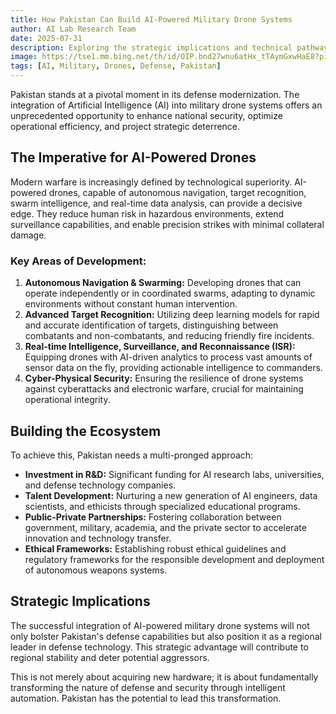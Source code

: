 ```yaml
---
title: How Pakistan Can Build AI-Powered Military Drone Systems
author: AI Lab Research Team
date: 2025-07-31
description: Exploring the strategic implications and technical pathways for advanced drone integration in Pakistan's defense.
image: https://tse1.mm.bing.net/th/id/OIP.bnd27wnu6atHx_tTAymGxwHaE8?pid=Api&P=0&h=220
tags: [AI, Military, Drones, Defense, Pakistan]
---
```


Pakistan stands at a pivotal moment in its defense modernization. The integration of Artificial Intelligence (AI) into military drone systems offers an unprecedented opportunity to enhance national security, optimize operational efficiency, and project strategic deterrence.

## The Imperative for AI-Powered Drones

Modern warfare is increasingly defined by technological superiority. AI-powered drones, capable of autonomous navigation, target recognition, swarm intelligence, and real-time data analysis, can provide a decisive edge. They reduce human risk in hazardous environments, extend surveillance capabilities, and enable precision strikes with minimal collateral damage.

### Key Areas of Development:

1.  **Autonomous Navigation & Swarming:** Developing drones that can operate independently or in coordinated swarms, adapting to dynamic environments without constant human intervention.
2.  **Advanced Target Recognition:** Utilizing deep learning models for rapid and accurate identification of targets, distinguishing between combatants and non-combatants, and reducing friendly fire incidents.
3.  **Real-time Intelligence, Surveillance, and Reconnaissance (ISR):** Equipping drones with AI-driven analytics to process vast amounts of sensor data on the fly, providing actionable intelligence to commanders.
4.  **Cyber-Physical Security:** Ensuring the resilience of drone systems against cyberattacks and electronic warfare, crucial for maintaining operational integrity.

## Building the Ecosystem

To achieve this, Pakistan needs a multi-pronged approach:

*   **Investment in R&D:** Significant funding for AI research labs, universities, and defense technology companies.
*   **Talent Development:** Nurturing a new generation of AI engineers, data scientists, and ethicists through specialized educational programs.
*   **Public-Private Partnerships:** Fostering collaboration between government, military, academia, and the private sector to accelerate innovation and technology transfer.
*   **Ethical Frameworks:** Establishing robust ethical guidelines and regulatory frameworks for the responsible development and deployment of autonomous weapons systems.

## Strategic Implications

The successful integration of AI-powered military drone systems will not only bolster Pakistan's defense capabilities but also position it as a regional leader in defense technology. This strategic advantage will contribute to regional stability and deter potential aggressors.

This is not merely about acquiring new hardware; it is about fundamentally transforming the nature of defense and security through intelligent automation. Pakistan has the potential to lead this transformation.
